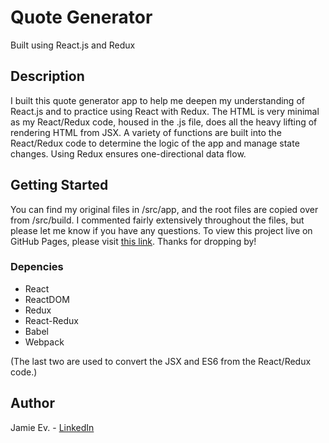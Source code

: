 # Quote Generator
Built using React.js and Redux

## Description

I built this quote generator app to help me deepen my understanding of React.js and to practice using React with Redux. The HTML is very minimal as my React/Redux code, housed in the .js file, does all the heavy lifting of rendering HTML from JSX. A variety of functions are built into the React/Redux code to determine the logic of the app and manage state changes. Using Redux ensures one-directional data flow.

## Getting Started

You can find my original files in /src/app, and the root files are copied over from /src/build. I commented fairly extensively throughout the files, but please let me know if you have any questions. To view this project live on GitHub Pages, please visit [this link](https://jamie-ev.github.io/Quote_Generator/). Thanks for dropping by!

### Depencies

* React
* ReactDOM
* Redux
* React-Redux
* Babel
* Webpack

(The last two are used to convert the JSX and ES6 from the React/Redux code.)

## Author

Jamie Ev. - [LinkedIn](https://www.linkedin.com/in/jamie-ev)

